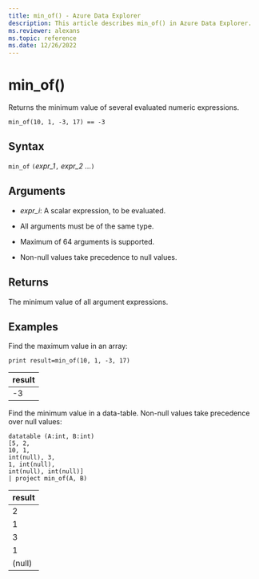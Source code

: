 ```yaml
---
title: min_of() - Azure Data Explorer
description: This article describes min_of() in Azure Data Explorer.
ms.reviewer: alexans
ms.topic: reference
ms.date: 12/26/2022
---
```

# min_of()

Returns the minimum value of several evaluated numeric expressions.

```kusto
min_of(10, 1, -3, 17) == -3
```

## Syntax

`min_of` `(`*expr_1*`,` *expr_2* ...`)`

## Arguments

* *expr_i*: A scalar expression, to be evaluated.

* All arguments must be of the same type.
* Maximum of 64 arguments is supported.
* Non-null values take precedence to null values.

## Returns

The minimum value of all argument expressions.

## Examples

Find the maximum value in an array:

<!-- csl: https://help.kusto.windows.net/Samples  -->
```kusto
print result=min_of(10, 1, -3, 17) 
```

|result|
|---|
|-3|

Find the minimum value in a data-table. Non-null values take precedence over null values:

<!-- csl: https://help.kusto.windows.net/Samples  -->
```kusto
datatable (A:int, B:int)
[5, 2,
10, 1,
int(null), 3,
1, int(null),
int(null), int(null)]
| project min_of(A, B)
```

|result|
|---|
|2|
|1|
|3|
|1|
|(null)|
